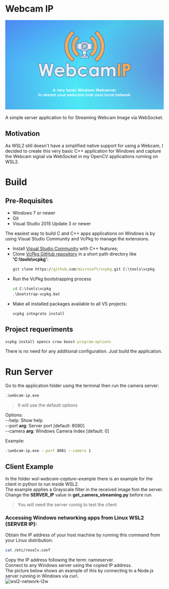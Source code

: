 # Webcam IP

![WebcamIP](readme/webcamip.png)

A simple server application to for Streaming Webcam Image via WebSocket.  

## Motivation
As WSL2 still doesn't have a simplified native support for using a Webcam, I decided to create this very basic C++ application for Windows and capture the Webcam signal via WebSocket in my OpenCV applications running on WSL2.  

# Build
## Pre-Requisites

- Windows 7 or newer
- Git
- Visual Studio 2015 Update 3 or newer

The easiest way to build C and C++ apps applications on Windows is by using Visual Studio Community and VcPkg to manage the extensions.  

- Install [Visual Studio Community](https://visualstudio.microsoft.com/vs/features/cplusplus/) with C++ features;  
- Clone [VcPkg GitHub repository](https://github.com/Microsoft/vcpkg) in a short path directory like **'C:\tools\vcpkg'**:
	```cmd
	git clone https://github.com/microsoft/vcpkg.git C:\tools\vcpkg
	```
- Run the VcPkg bootstrapping process
	```cmd
	cd C:\tools\vcpkg
	.\bootstrap-vcpkg.bat
	```
- Make all installed packages available to all VS projects:  
	```cmd
	vcpkg integrate install
	```

## Project requeriments
```cmd
vcpkg install opencv crow boost-program-options
```


There is no need for any additional configuration. Just build the application.

# Run Server
Go to the application folder using the terminal then run the camera server:
```cmd
.\webcam-ip.exe
```
> It will use the default options  

Options:  
  --help: Show help  
  --port **arg**: Server port [default: 8080]  
  --camera **arg**: Windows Camera Index [default: 0]  

Example:
```cmd
.\webcam-ip.exe --port 8081 --camera 1
```

## Client Example
In the folder *wsl-webcam-capture-example* there is an example for the client in python to run inside WSL2.  
The example applies a Grayscale filter in the received image fom the server.  
Change the **SERVER_IP** value in **get_camera_streaming.py** before run. 

> You will need the server runnig to test the client

### Accessing Windows networking apps from Linux WSL2 (SERVER IP):
Obtain the IP address of your host machine by running this command from your Linux distribution: 
```bash
cat /etc/resolv.conf
```
Copy the IP address following the term: nameserver.  
Connect to any Windows server using the copied IP address.  
The picture below shows an example of this by connecting to a Node.js server running in Windows via curl.  
![wsl2-network-l2w](https://learn.microsoft.com/en-us/windows/wsl/media/wsl2-network-l2w.png)
